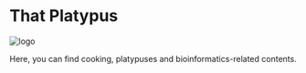<h1 align="left">That Platypus</h1>

<img src="![image](https://github.com/user-attachments/assets/97f7e4ee-4030-4e5d-a2e7-ef0bd73e1955)
" alt="logo" />

<p>Here, you can find cooking, platypuses and bioinformatics-related contents. </p>

